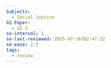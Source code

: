 ```yaml
---
Subjects:
  - Social Justice
GS Paper:
  - GS 2
se-interval: 1
se-last-reviewed: 2025-07-16T02:47:32
se-ease: 2.5
tags:
  - review
---
```


